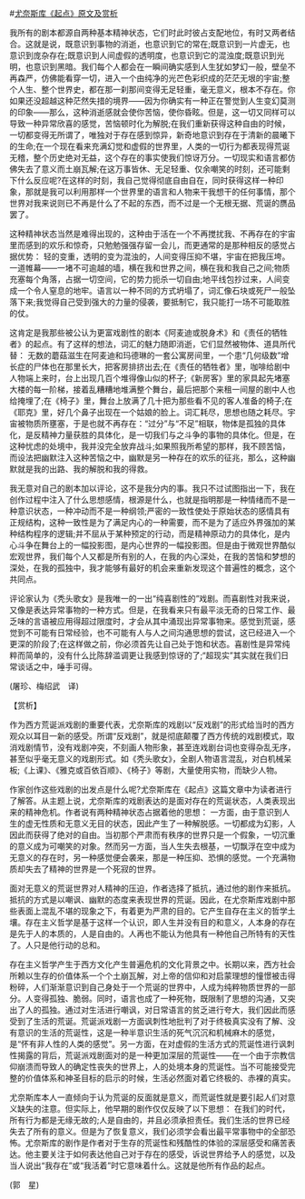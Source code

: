 #[尤奈斯库《起点》原文及赏析](https://www.vrrw.net/wx/12344.html)

我所有的剧本都源自两种基本精神状态，它们时此时彼占支配地位，有时又两者结合。这就是说，既意识到事物的消逝，也意识到它的常在;既意识到一片虚无，也意识到庞杂存在;既意识到人间虚假的透明度，也意识到它的混浊度;既意识到光明，也意识到黑暗。我们每个人都会在一瞬间确实感到人生犹如梦幻一般，壁垒不再森严，仿佛能看穿一切，进入一个由纯净的光芒色彩织成的茫茫无垠的宇宙;整个人生、整个世界史，都在那一刹那间变得无足轻重，毫无意义，根本不存在。你如果还没超越这种茫然失措的境界——因为你确实有一种正在警觉到人生变幻莫测的印象——那么，这种消逝感就会使你苦恼，使你昏眩。但是，这一切又同样可以导致一种异常欣喜的感觉，苦恼顿时化为解脱;在我们重新获得这种自由的时候，一切都变得无所谓了，唯独对于存在感到惊异，新奇地意识到存在于清新的晨曦下的生命;在一个现在看来充满幻觉和虚假的世界里，人类的一切行为都表现得荒诞无稽，整个历史绝对无益，这个存在的事实使我们惊讶万分。一切现实和语言都仿佛失去了意义而土崩瓦解;在这万事皆休、无足轻重、仅余嘲笑的时刻，还可能剩下什么反应呢?在这样的时刻，我自己觉得彻底自由自在，同时获得这样一种印象，那就是我可以利用那样一个世界里的语言和人物来干我想干的任何事情，那个世界对我来说则已不再是什么了不起的东西，而不过是一个无根无据、荒诞的赝品罢了。

这种精神状态当然是难得出现的，这种由于活在一个不再搅扰我、不再存在的宇宙里而感到的欢乐和惊奇，只勉勉强强存留一会儿，而更通常的是那种相反的感觉占据优势： 轻的变重，透明的变为混浊的，人间变得压抑不堪，宇宙在把我压垮。一道帷幕——一堵不可逾越的墙，横在我和世界之间，横在我和我自己之间;物质充塞每个角落，占据一切空间，它的势力扼杀一切自由;地平线包抄过来，人间变成一个令人窒息的地牢。语言以一种不同的方式坍塌了，词汇像石块或死尸一般坠落下来;我觉得自己受到强大的力量的侵袭，要抵制它，我只能打一场不可能取胜的仗。



这肯定是我那些被公认为更富戏剧性的剧本《阿麦迪或脱身术》和《责任的牺牲者》的起点。有了这样的想法，词汇的魅力随即消逝，它们显然被物体、道具所代替： 无数的蘑菇滋生在阿麦迪和玛德琳的一套公寓房间里，一个患“几何级数”增长症的尸体也在那里长大，把客房排挤出去;在《责任的牺牲者》里，咖啡给剧中人物端上来时，台上出现几百个堆得像山似的杯子;《新房客》里的家具起先堵塞大楼的每一阶梯，接着乱糟糟地堆满整个舞台，最后把那个来租一间屋的剧中人也给掩埋了;在《椅子》里，舞台上放满了几十把为那些看不见的客人准备的椅子;在《耶克》里，好几个鼻子出现在一个姑娘的脸上。词汇耗尽，思想也随之耗尽。宇宙被物质所壅塞，于是也就不再存在：“过分”与“不足”相联，物体是孤独的具体化，是反精神力量获胜的具体化，是一切我们与之斗争的事物的具体化。但是，在这种忧虑的处境中，我并没完全放弃战斗;如果照我所希望的那样，我不顾苦恼，而设法把幽默注入这种苦恼之中，幽默是另一种存在的欢乐的征兆，那么，这种幽默就是我的出路、我的解脱和我的得救。

我无意对自己的剧本加以评论，这不是我分内的事。我只不过试图指出一下，我在创作过程中注入了什么思想感情，根源是什么，也就是指明那是一种情绪而不是一种意识状态，一种冲动而不是一种纲领;严密的一致性使处于原始状态的感情具有正规结构，这种一致性是为了满足内心的一种需要，而不是为了适应外界强加的某种结构程序的逻辑;并不屈从于某种预定的行动，而是精神原动力的具体化，是内心斗争在舞台上的一幅投影图，是内心世界的一幅投影图。但是由于微观世界酷似宏观世界，我们每个人又都是所有别的人，在我的内心深处，在我的苦恼和梦想的深处，在我的孤独中，我才能够有最好的机会来重新发现这个普遍性的概念，这个共同点。

评论家认为《秃头歌女》是我唯一的一出“纯喜剧性的”戏剧。而喜剧性对我来说，又像是表达异常事物的一种方式。但是，在我看来只有最平淡无奇的日常工作、最乏味的言语被应用得超过限度时，才会从其中涌现出异常事物来。感觉到荒诞，感觉到不可能有日常经验，也不可能有人与人之间沟通思想的尝试，这已经进入一个更深的阶段了;在这样做之前，你必须首先让自己处于饱和状态。喜剧性是异常纯粹而简单的，没有什么比陈辞滥调更让我感到惊讶的了;“超现实”其实就在我们日常谈话之中，唾手可得。

(屠珍、梅绍武　译)

【赏析】

作为西方荒诞派戏剧的重要代表，尤奈斯库的戏剧以“反戏剧”的形式给当时的西方观众以耳目一新的感受。所谓“反戏剧”，就是彻底颠覆了西方传统的戏剧模式，取消戏剧情节，没有戏剧冲突，不刻画人物形象，甚至连戏剧台词也变得杂乱无序，甚至似乎毫无意义的戏剧形式。如《秃头歌女》，全剧人物语言混乱，对白机械呆板;《上课》、《雅克或百依百顺》、《椅子》等剧，大量使用实物，而缺少人物。

作家创作这些戏剧的出发点是什么呢?尤奈斯库在《起点》这篇文章中为读者进行了解答。从主题上说，尤奈斯库的戏剧表达的是面对存在的荒诞状态，人类表现出来的精神危机。作者说有两种精神状态占据着他的思想： 一方面，由于意识到人生的虚无性质和无意义无目的状态，因此产生了一种解脱感。一切都成为幻影，人因此而获得了绝对的自由。当初那个严肃而有秩序的世界只是一个假象，一切沉重的意义成为可嘲笑的对象。然而另一方面，当人生失去根基，一切飘浮在空中成为无意义的存在时，另一种感觉便会袭来，那是一种压抑、恐惧的感觉。一个充满物质却失去了精神的世界是一个死寂的世界。

面对无意义的荒诞世界对人精神的压迫，作者选择了抵抗，通过他的剧作来抵抗。抵抗的方式是以嘲讽、幽默的态度来表现世界的荒诞。因此，在尤奈斯库戏剧中那些表面上混乱不堪的现象之下，有着更为严肃的目的。它产生自存在主义的哲学土壤。存在主义哲学是基于这样一个认识，即人生并没有目的和意义，人本身的存在是先于人的本质的，人是自由的。人再也不能认为他具有一种他自己所特有的天性了。人只是他行动的总和。

存在主义哲学产生于西方文化产生普遍危机的文化背景之中。长期以来，西方社会所赖以生存的价值体系一个个土崩瓦解，对上帝的信仰和对启蒙理想的憧憬被击得粉碎，人们渐渐意识到自己身处于一个荒诞的世界中，人成为纯粹物质世界的一部分。人变得孤独、脆弱。同时，语言也成了一种死物，既限制了思想的沟通，又突出了人的孤独。通过对生活进行嘲讽，对日常语言的贫乏进行夸大，我们因此而感受到了生活的荒诞。荒诞派戏剧一方面讽刺性地批判了对于终极真实没有了解、没有意识的生活的荒诞性，这是一种半意识生活的死气沉沉和机械麻木的感觉，是“怀有非人性的人类的感觉”。另一方面，在对虚假的生活方式的荒诞性进行讽刺性揭露的背后，荒诞派戏剧面对的是一种更加深层的荒诞性——在一个由于宗教信仰崩溃而导致人的确定性丧失的世界上，人的处境本身的荒诞性。当不可能接受完整的价值体系和神圣目标的启示的时候，生活必然面对着它终极的、赤裸的真实。

尤奈斯库本人一直倾向于认为荒诞的反面就是意义，而荒诞性就是要引起人们对意义缺失的注意。但实际上，他早期的剧作仅仅反映了以下思想： 在我们的时代，所有行为都是无缘无故的;人是自由的，并且必须承担责任。我们生活的世界已经失去了所有的意义。但是为了恢复意义，我们必须学会看出最平常事物中的全部恐怖。尤奈斯库的剧作是作者对于生存的荒诞性和残酷性的体验的深层感受和痛苦表达。他主要关注于如何表达他自己对于存在的感受，诉说世界给予人的感觉，以及当人说出“我存在”或“我活着”时它意味着什么。这就是他所有作品的起点。

(郭　星)

